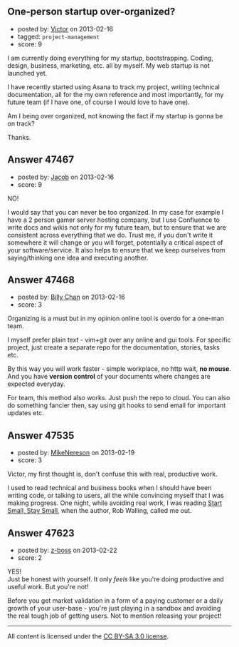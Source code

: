 ## One-person startup over-organized?

- posted by: [Victor](https://stackexchange.com/users/-1/8429-victor) on 2013-02-16
- tagged: `project-management`
- score: 9

I am currently doing everything for my startup, bootstrapping. Coding, design, business, marketing, etc. all by myself. My web startup is not launched yet.

I have recently started using Asana to track my project, writing technical documentation, all for the my own reference and most importantly, for my future team (if I have one, of course I would love to have one).

Am I being over organized, not knowing the fact if my startup is gonna be on track?

Thanks.


## Answer 47467

- posted by: [Jacob](https://stackexchange.com/users/-1/23637-jacob) on 2013-02-16
- score: 9

NO! 

I would say that you can never be too organized. In my case for example I have a 2 person gamer server hosting company, but I use Confluence to write docs and wikis not only for my future team, but to ensure that we are consistent across everything that we do. Trust me, if you don't write it somewhere it will change or you will forget, potentially a critical aspect of your software/service. It also helps to ensure that we keep ourselves from saying/thinking one idea and executing another.


## Answer 47468

- posted by: [Billy Chan](https://stackexchange.com/users/-1/21618-billy-chan) on 2013-02-16
- score: 3

Organizing is a must but in my opinion online tool is overdo for a one-man team.

I myself prefer plain text - vim+git over any online and gui tools. For specific project, just create a separate repo for the documentation, stories, tasks etc.

By this way you will work faster - simple workplace, no http wait, **no mouse**. And you have **version control** of your documents where changes are expected everyday.

For team, this method also works. Just push the repo to cloud. You can also do something fancier then, say using git hooks to send email for important updates etc.


## Answer 47535

- posted by: [MikeNereson](https://stackexchange.com/users/-1/14087-mikenereson) on 2013-02-19
- score: 3

<p>Victor, my first thought is, don't confuse this with real, productive work. </p>

<p>I used to read technical and business books when I should have been writing code, or talking to users, all the while convincing myself that I was making progress. One night, while avoiding real work, I was reading <a href="http://www.startupbook.net/" rel="nofollow">Start Small, Stay Small</a>, when the author, Rob Walling, called me out.</p>



## Answer 47623

- posted by: [z-boss](https://stackexchange.com/users/-1/9067-z-boss) on 2013-02-22
- score: 2

YES!  
Just be honest with yourself.
It only *feels* like you're doing productive and useful work. But you're not!   

Before you get market validation in a form of a paying customer or a daily growth of your user-base - you're just playing in a sandbox and avoiding the real tough job of getting users. Not to mention releasing your project!




---

All content is licensed under the [CC BY-SA 3.0 license](https://creativecommons.org/licenses/by-sa/3.0/).
